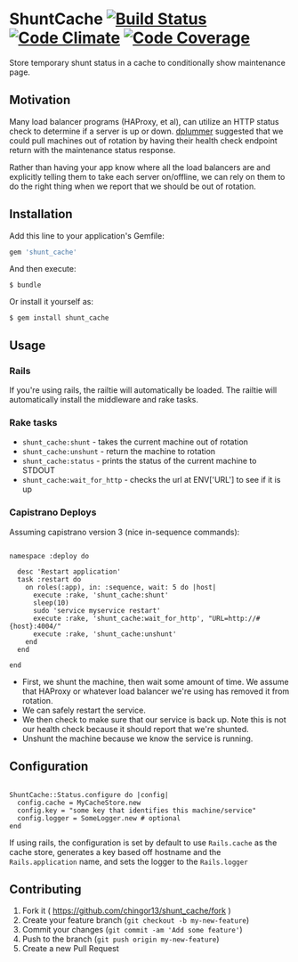 # ShuntCache [![Build Status](https://travis-ci.org/chingor13/shunt_cache.png)](https://travis-ci.org/chingor13/shunt_cache)  [![Code Climate](https://codeclimate.com/github/chingor13/shunt_cache.png)](https://codeclimate.com/github/chingor13/shunt_cache) [![Code Coverage](https://codeclimate.com/github/chingor13/shunt_cache/coverage.png)](https://codeclimate.com/github/chingor13/shunt_cache)

Store temporary shunt status in a cache to conditionally show maintenance page.

## Motivation

Many load balancer programs (HAProxy, et al), can utilize an HTTP status check to determine if a server is up or down. [dplummer](https://github.com/dplummer) suggested that we could pull machines out of rotation by having their health check endpoint return with the maintenance status response.

Rather than having your app know where all the load balancers are and explicitly telling them to take each server on/offline, we can rely on them to do the right thing when we report that we should be out of rotation.

## Installation

Add this line to your application's Gemfile:

```ruby
gem 'shunt_cache'
```

And then execute:

    $ bundle

Or install it yourself as:

    $ gem install shunt_cache

## Usage

### Rails

If you're using rails, the railtie will automatically be loaded. The railtie will automatically install the middleware and rake tasks.

### Rake tasks

* `shunt_cache:shunt` - takes the current machine out of rotation
* `shunt_cache:unshunt` - return the machine to rotation
* `shunt_cache:status` - prints the status of the current machine to STDOUT
* `shunt_cache:wait_for_http` - checks the url at ENV['URL'] to see if it is up

### Capistrano Deploys

Assuming capistrano version 3 (nice in-sequence commands):

```

namespace :deploy do

  desc 'Restart application'
  task :restart do
    on roles(:app), in: :sequence, wait: 5 do |host|
      execute :rake, 'shunt_cache:shunt'
      sleep(10)
      sudo 'service myservice restart'
      execute :rake, 'shunt_cache:wait_for_http', "URL=http://#{host}:4004/"
      execute :rake, 'shunt_cache:unshunt'
    end
  end

end

```

* First, we shunt the machine, then wait some amount of time. We assume that HAProxy or whatever load balancer we're using has removed it from rotation.
* We can safely restart the service. 
* We then check to make sure that our service is back up. Note this is not our health check because it should report that we're shunted.
* Unshunt the machine because we know the service is running.

## Configuration

```

ShuntCache::Status.configure do |config|
  config.cache = MyCacheStore.new
  config.key = "some key that identifies this machine/service"
  config.logger = SomeLogger.new # optional
end

```

If using rails, the configuration is set by default to use `Rails.cache` as the cache store, generates a key based off hostname and the `Rails.application` name, and sets the logger to the `Rails.logger`

## Contributing

1. Fork it ( https://github.com/chingor13/shunt_cache/fork )
2. Create your feature branch (`git checkout -b my-new-feature`)
3. Commit your changes (`git commit -am 'Add some feature'`)
4. Push to the branch (`git push origin my-new-feature`)
5. Create a new Pull Request
